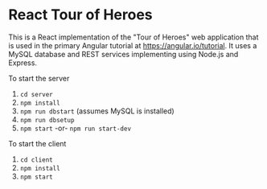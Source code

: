 # React Tour of Heroes

This is a React implementation of the "Tour of Heroes" web application
that is used in the primary Angular tutorial at https://angular.io/tutorial.
It uses a MySQL database and
REST services implementing using Node.js and Express.

To start the server

1.  `cd server`
2.  `npm install`
3.  `npm run dbstart` (assumes MySQL is installed)
4.  `npm run dbsetup`
5.  `npm start` -or- `npm run start-dev`

To start the client

1.  `cd client`
2.  `npm install`
3.  `npm start`
